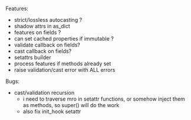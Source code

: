 Features:

- strict/lossless autocasting ?
- shadow attrs in as_dict
- features on fields ?
- can set cached properties if immutable ?
- validate callback on fields?
- cast callback on fields?
- setattrs builder
- process features if methods already set
- raise validation/cast error with ALL errors

Bugs:

- cast/validation recursion
  - i need to traverse mro in setattr functions, or somehow inject them as methods, so super() will do the work
  - also fix init_hook setattr
